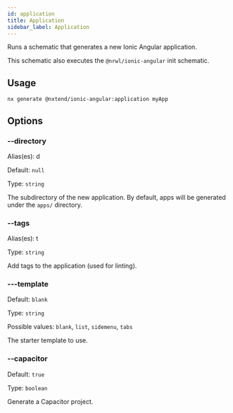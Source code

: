 ```yaml
---
id: application
title: Application
sidebar_label: Application
---
```


Runs a schematic that generates a new Ionic Angular application.

This schematic also executes the `@nrwl/ionic-angular` init schematic.

## Usage

```
nx generate @nxtend/ionic-angular:application myApp
```

## Options

### --directory

Alias(es): d

Default: `null`

Type: `string`

The subdirectory of the new application. By default, apps will be generated under the `apps/` directory.

### --tags

Alias(es): t

Type: `string`

Add tags to the application (used for linting).

### ---template

Default: `blank`

Type: `string`

Possible values: `blank`, `list`, `sidemenu`, `tabs`

The starter template to use.

### --capacitor

Default: `true`

Type: `boolean`

Generate a Capacitor project.
